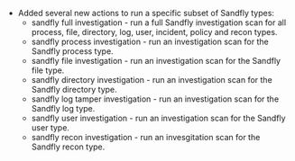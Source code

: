 * Added several new actions to run a specific subset of Sandfly types:
    * sandfly full investigation - run a full Sandfly investigation scan for all process, file, directory, log, user, incident, policy and recon types.
    * sandfly process investigation - run an investigation scan for the Sandfly process type.
    * sandfly file investigation - run an investigation scan for the Sandfly file type.
    * sandfly directory investigation - run an investigation scan for the Sandfly directory type.
    * sandfly log tamper investigation - run an investigation scan for the Sandfly log type.
    * sandfly user investigation - run an investigation scan for the Sandfly user type.
    * sandfly recon investigation - run an invesgitation scan for the Sandfly recon type.